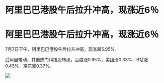 # 阿里巴巴港股午后拉升冲高，现涨近6％

# 阿里巴巴港股午后拉升冲高，现涨近6％

7月7日下午，阿里巴巴港股午后拉升冲高，现涨超5.95%。

受阿里带动，其他热门科技股转涨，百度涨0.65%，美团涨0.33%，B站涨0.43%，京东涨0.37%。

![](https://inews.gtimg.com/news_bt/O1uSYSGJk4wIeZna5yb83JDJbuEmzbJdsiFwuPiQlGt9QAA/1000)


